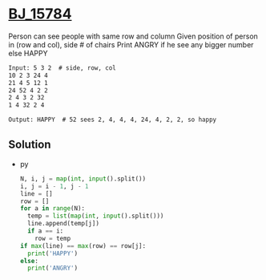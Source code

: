 # [BJ_15784](https://acmicpc.net/problem/15784)

Person can see people with same row and column
Given position of person in (row and col), side # of chairs
Print ANGRY if he see any bigger number else HAPPY

```txt
Input: 5 3 2  # side, row, col
10 2 3 24 4
21 4 5 12 1
24 52 4 2 2
2 4 3 2 32
1 4 32 2 4

Output: HAPPY  # 52 sees 2, 4, 4, 4, 24, 4, 2, 2, so happy
```

## Solution

* py

  ```py
  N, i, j = map(int, input().split())
  i, j = i - 1, j - 1
  line = []
  row = []
  for a in range(N):
    temp = list(map(int, input().split()))
    line.append(temp[j])
    if a == i:
      row = temp
  if max(line) == max(row) == row[j]:
    print('HAPPY')
  else:
    print('ANGRY')
  ```

